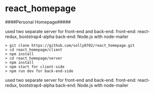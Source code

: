 # react_homepage

####Personal Homepage#####

used two separate server for front-end and back-end.
front-end: react-redux, bootstrap4-alpha
back-end: Node.js with node-mailer

```
> git clone https://github.com/solly0702/react_homepage.git
> cd react_homepage/client
> npm install
> cd react_homepage/server
> npm install
> npm start for client-side
> npm run dev for back-end-side

```
used two separate server for front-end and back-end.
front-end: react-redux, bootstrap4-alpha
back-end: Node.js with node-mailer
